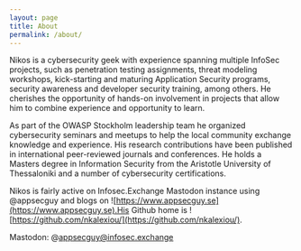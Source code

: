 ```yaml
---
layout: page
title: About
permalink: /about/
---
```


Nikos is a cybersecurity geek with experience spanning multiple InfoSec projects, such as penetration testing assignments, threat modeling workshops, kick-starting and maturing Application Security programs, security awareness and developer security training, among others. He cherishes the opportunity of hands-on involvement in projects that allow him to combine experience and opportunity to learn. 

As part of the OWASP Stockholm leadership team he organized cybersecurity seminars and meetups to help the local community exchange knowledge and experience. His research contributions have been published in international peer-reviewed journals and conferences. He holds a Masters degree in Information Security from the Aristotle University of Thessaloniki and a number of cybersecurity certifications.

Nikos is fairly active on Infosec.Exchange Mastodon instance using @appsecguy and blogs on ![https://www.appsecguy.se](https://www.appsecguy.se).His Github home is ![https://github.com/nkalexiou/](https://github.com/nkalexiou/). 

Mastodon: @appsecguy@infosec.exchange